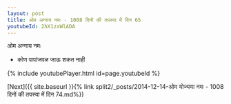 ```yaml
---
layout: post
title: ओम अन्गाय नमः - 1008 दिनों की तपस्या में दिन 65
youtubeId: 2hX1zxWlADA
---
```

 
 
 ओम अन्गाय नमः  
 
 -  कोण पापांजवळ जाऊ शकत नाही 
 
  
 
  
 
 
 
 
 
 


{% include youtubePlayer.html id=page.youtubeId %}
 
[Next]({{ site.baseurl }}{% link  split2/_posts/2014-12-14-ओम योज्यया नमः - 1008 दिनों की तपस्या में दिन 74.md%})
 
